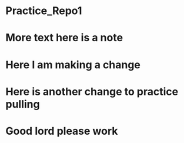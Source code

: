 # Practice_Repo1
# More text here is a note
# Here I am making a change
# Here is another change to practice pulling
# Good lord please work
